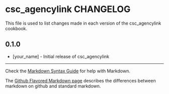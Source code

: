 csc_agencylink CHANGELOG
========================

This file is used to list changes made in each version of the csc_agencylink cookbook.

0.1.0
-----
- [your_name] - Initial release of csc_agencylink

- - -
Check the [Markdown Syntax Guide](http://daringfireball.net/projects/markdown/syntax) for help with Markdown.

The [Github Flavored Markdown page](http://github.github.com/github-flavored-markdown/) describes the differences between markdown on github and standard markdown.
